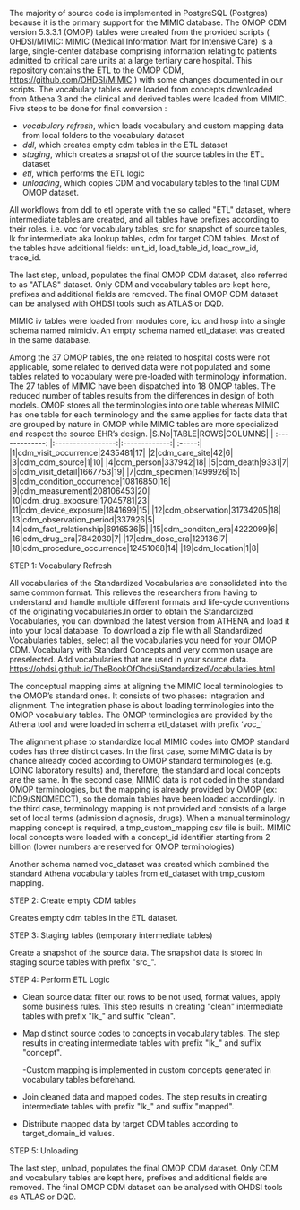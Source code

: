 The majority of source code is implemented in PostgreSQL (Postgres) because it is the primary support for the MIMIC database. The OMOP CDM version 5.3.3.1 (OMOP) tables were created from the provided scripts ( OHDSI/MIMIC: MIMIC (Medical Information Mart for Intensive Care) is a large, single-center database comprising information relating to patients admitted to critical care units at a large tertiary care hospital. This repository contains the ETL to the OMOP CDM, https://github.com/OHDSI/MIMIC ) with some changes documented in our scripts. The vocabulary tables were loaded from concepts downloaded from Athena 3 and the clinical and derived tables were loaded from MIMIC.
Five steps to be done for final conversion :
  - *vocabulary refresh*, which loads vocabulary and custom mapping data from local folders to the vocabulary dataset
  - *ddl*, which creates empty cdm tables in the ETL dataset
  - *staging*, which creates a snapshot of the source tables in the ETL dataset
  - *etl*, which performs the ETL logic
  - *unloading*,  which copies CDM and vocabulary tables to the final CDM OMOP dataset.

All workflows from ddl to etl operate with the so called "ETL" dataset, where intermediate tables are created, and all tables have prefixes according to their roles. i.e. voc for vocabulary tables, src for snapshot of source tables, lk for intermediate aka lookup tables, cdm for target CDM tables. Most of the tables have additional fields: unit_id, load_table_id, load_row_id, trace_id.

The last step, unload, populates the final OMOP CDM dataset, also referred to as "ATLAS" dataset. Only CDM and vocabulary tables are kept here, prefixes and additional fields are removed. The final OMOP CDM dataset can be analysed with OHDSI tools such as ATLAS or DQD.

MIMIC iv tables were loaded from modules core, icu and hosp into a single schema named mimiciv. An empty schema named etl_dataset was created in the same database. 

Among the 37 OMOP tables, the one related to hospital costs were not applicable, some related to derived data were not populated and some tables related to vocabulary were pre-loaded with terminology information. The 27 tables of MIMIC have been dispatched into 18 OMOP tables. The reduced number of tables results from the differences in design of both models. OMOP stores all the terminologies into one table whereas MIMIC has one table for each terminology and the same applies for facts data that are grouped by nature in OMOP while MIMIC tables are more specialized and respect the source EHR’s design.
|S.No|TABLE|ROWS|COLUMNS|
| :-------------: |:-----------------:|:-------------:| :-----:|
|1|cdm_visit_occurrence|2435481|17|
|2|cdm_care_site|42|6|
|3|cdm_cdm_source|1|10|
|4|cdm_person|337942|18|
|5|cdm_death|9331|7|
|6|cdm_visit_detail|1667753|19|
|7|cdm_specimen|1499926|15|
|8|cdm_condition_occurrence|10816850|16|
|9|cdm_measurement|208106453|20|
|10|cdm_drug_exposure|17045781|23|
|11|cdm_device_exposure|1841699|15|
|12|cdm_observation|31734205|18|
|13|cdm_observation_period|337926|5|
|14|cdm_fact_relationship|6916536|5|
|15|cdm_conditon_era|4222099|6|
|16|cdm_drug_era|7842030|7|
|17|cdm_dose_era|129136|7|
|18|cdm_procedure_occurrence|12451068|14|
|19|cdm_location|1|8|

STEP 1: Vocabulary Refresh

All vocabularies of the Standardized Vocabularies are consolidated into the same common format. This relieves the researchers from having to understand and handle multiple different formats and life-cycle conventions of the originating vocabularies.In order to obtain the Standardized Vocabularies, you can download the latest version from ATHENA and load it into your local database. To download a zip file with all Standardized Vocabularies tables, select all the vocabularies you need for your OMOP CDM. Vocabulary with Standard Concepts and very common usage are preselected. Add vocabularies that are used in your source data. https://ohdsi.github.io/TheBookOfOhdsi/StandardizedVocabularies.html

The conceptual mapping aims at aligning the MIMIC local terminologies to the OMOP’s standard ones. It consists of two phases: integration and alignment.
The integration phase is about loading terminologies into the OMOP vocabulary tables. The OMOP terminologies are provided by the Athena tool and were loaded in schema etl_dataset with prefix ‘voc_’

The alignment phase to standardize local MIMIC codes into OMOP standard codes has three distinct cases. In the first case, some MIMIC data is by chance already coded according to OMOP standard terminologies (e.g. LOINC laboratory results) and, therefore, the standard and local concepts are the same. In the second case, MIMIC data is not coded in the standard OMOP terminologies, but the mapping is already provided by OMOP (ex: ICD9/SNOMEDCT), so the domain tables have been loaded accordingly. In the third case, terminology mapping is not provided and consists of a large set of local terms (admission diagnosis, drugs). When a manual terminology mapping concept is required, a tmp_custom_mapping csv file is built. MIMIC local concepts were loaded with a concept_id identifier starting from 2 billion (lower numbers are reserved for OMOP terminologies)

Another schema named voc_dataset was created which combined the standard Athena vocabulary tables from etl_dataset with tmp_custom mapping. 

STEP 2: Create empty CDM tables

Creates empty cdm tables in the ETL dataset.

STEP 3: Staging tables (temporary intermediate tables)

Create a snapshot of the source data. The snapshot data is stored in staging source tables with prefix "src_".

STEP 4: Perform ETL Logic
  - Clean source data: filter out rows to be not used, format values, apply some business rules. This step results in creating "clean" intermediate tables with prefix "lk_" and suffix "clean".

  - Map distinct source codes to concepts in vocabulary tables. The step results in creating intermediate tables with prefix "lk_" and suffix "concept".
  
    -Custom mapping is implemented in custom concepts generated in vocabulary tables beforehand.
    
  - Join cleaned data and mapped codes. The step results in creating intermediate tables with prefix "lk_" and suffix "mapped".
  
  - Distribute mapped data by target CDM tables according to target_domain_id values.
  

STEP 5: Unloading

The last step, unload, populates the final OMOP CDM dataset. Only CDM and vocabulary tables are kept here, prefixes and additional fields are removed. The final OMOP CDM dataset can be analysed with OHDSI tools as ATLAS or DQD.


